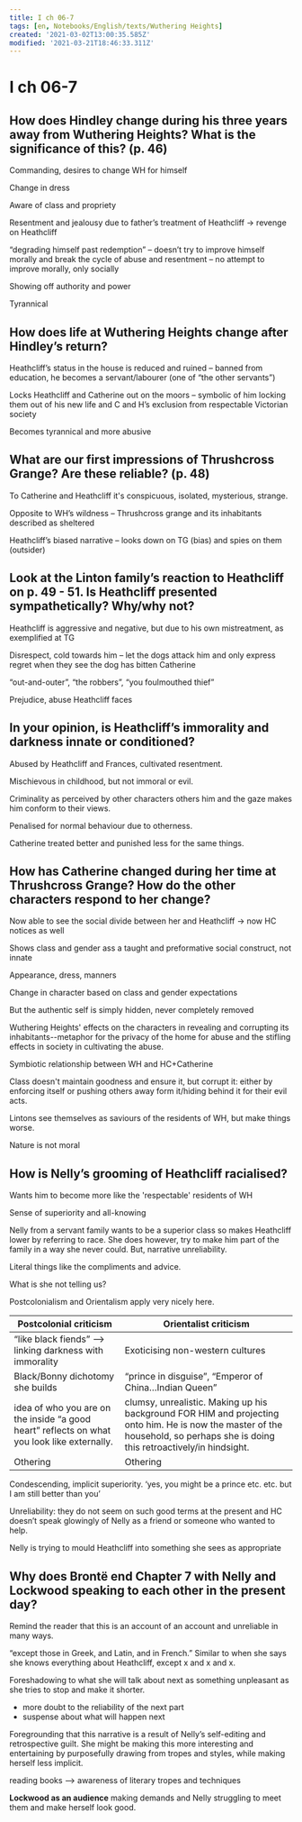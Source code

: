```yaml
---
title: I ch 06-7
tags: [en, Notebooks/English/texts/Wuthering Heights]
created: '2021-03-02T13:00:35.585Z'
modified: '2021-03-21T18:46:33.311Z'
---
```


# I ch 06-7
## How does Hindley change during his three years away from Wuthering Heights? What is the significance of this? (p. 46) 

Commanding, desires to change WH for himself 

Change in dress 

Aware of class and propriety  

Resentment and jealousy due to father’s treatment of Heathcliff -> revenge on Heathcliff 

“degrading himself past redemption” – doesn’t try to improve himself morally and break the cycle of abuse and resentment – no attempt to improve morally, only socially 

Showing off authority and power 

Tyrannical 

## How does life at Wuthering Heights change after Hindley’s return?  

Heathcliff’s status in the house is reduced and ruined – banned from education, he becomes a servant/labourer (one of “the other servants”) 

Locks Heathcliff and Catherine out on the moors – symbolic of him locking them out of his new life and C and H’s exclusion from respectable Victorian society  

Becomes tyrannical and more abusive

## What are our first impressions of Thrushcross Grange? Are these reliable? (p. 48) 

To Catherine and Heathcliff it's conspicuous, isolated, mysterious, strange. 

Opposite to WH’s wildness – Thrushcross grange and its inhabitants described as sheltered 

Heathcliff’s biased narrative – looks down on TG (bias) and spies on them (outsider) 

## Look at the Linton family’s reaction to Heathcliff on p. 49 - 51. Is Heathcliff presented sympathetically? Why/why not? 

Heathcliff is aggressive and negative, but due to his own mistreatment, as exemplified at TG 

Disrespect, cold towards him – let the dogs attack him and only express regret when they see the dog has bitten Catherine 

“out-and-outer”, “the robbers”, “you foulmouthed thief”  

Prejudice, abuse Heathcliff faces 

## In your opinion, is Heathcliff’s immorality and darkness innate or conditioned? 
Abused by Heathcliff and Frances, cultivated resentment.

Mischievous in childhood, but not immoral or evil.

Criminality as perceived by other characters others him and the gaze makes him conform to their views.

Penalised for normal behaviour due to otherness.

Catherine treated better and punished less for the same things.

## How has Catherine changed during her time at Thrushcross Grange? How do the other characters respond to her change?

Now able to see the social divide between her and Heathcliff -> now HC notices as well

Shows class and gender ass a taught and preformative social construct, not innate

Appearance, dress, manners

Change in character based on class and gender expectations

But the authentic self is simply hidden, never completely removed

Wuthering Heights' effects on the characters in revealing and corrupting its inhabitants--metaphor for the privacy of the home for abuse and the stifling effects in society in cultivating the abuse.

Symbiotic relationship between WH and HC+Catherine

Class doesn't maintain goodness and ensure it, but corrupt it: either by enforcing itself or pushing others away form it/hiding behind it for their evil acts.

Lintons see themselves as saviours of the residents of WH, but make things worse.

Nature is not moral

## How is Nelly’s grooming of Heathcliff racialised? 

Wants him to become more like the 'respectable' residents of WH

Sense of superiority and all-knowing

Nelly from a servant family wants to be a superior class so makes Heathcliff lower by referring to race.
She does however, try to make him part of the family in a way she never could. But, narrative unreliability.

Literal things like the compliments and advice.

What is she not telling us?

Postcolonialism and Orientalism apply very nicely here.

| Postcolonial criticism                                       | Orientalist criticism                                        |
| ------------------------------------------------------------ | ------------------------------------------------------------ |
| “like black fiends” –> linking darkness with immorality      | Exoticising  non-western cultures                            |
| Black/Bonny dichotomy she builds                             | “prince in disguise”, “Emperor of China…Indian Queen”        |
| idea of who you are on the inside “a good heart” reflects on what you look like externally. | clumsy, unrealistic. Making up his background FOR HIM and projecting onto him. He is now the master of the household, so perhaps she is doing this retroactively/in hindsight. |
| Othering                                                     | Othering                                                     |

Condescending, implicit superiority. ‘yes, you might be a prince etc. etc. but I am still better than you’

Unreliability: they do not seem on such good terms at the present and HC doesn’t speak glowingly of Nelly as a friend or someone who wanted to help.

Nelly is trying to mould Heathcliff into something she sees as appropriate

## Why does Brontë end Chapter 7 with Nelly and Lockwood speaking to each other in the present day?

Remind the reader that this is an account of an account and unreliable in many ways.

“except those in Greek, and Latin, and in French.” Similar to when she says she knows everything about Heathcliff, except x and x and x.

Foreshadowing to what she will talk about next as something unpleasant as she tries to stop and make it shorter.

- more doubt to the reliability of the next part
- suspense about what will happen next

Foregrounding that this narrative is a result of Nelly’s self-editing and retrospective guilt. She might be making this more interesting and entertaining by purposefully drawing from tropes and styles, while making herself less implicit.

reading books –> awareness of literary tropes and techniques



**Lockwood as an audience** making demands and Nelly struggling to meet them and make herself look good.


